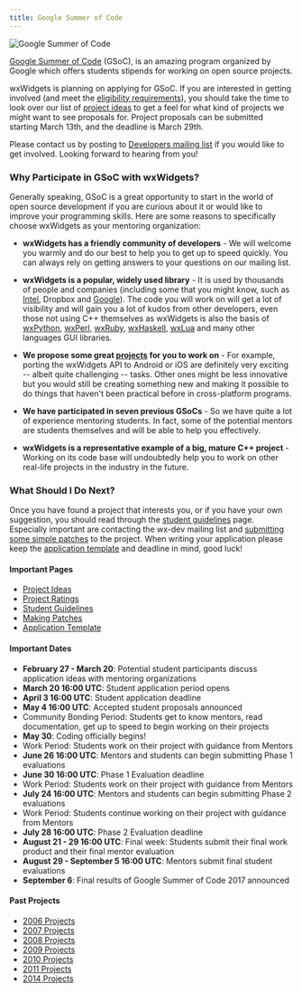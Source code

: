 ```yaml
---
title: Google Summer of Code
---
```


<div class="pull-right">
    <img src="https://developers.google.com/open-source/gsoc/images/gsoc2016-sun-373x373.png" class="img-responsive" alt="Google Summer of Code">
</div>

[Google Summer of Code][gsoc] (GSoC), is an amazing program organized by Google
which offers students stipends for working on open source projects.

wxWidgets is planning on applying for GSoC. If you are interested in
getting involved (and meet the [eligibility requirements][req]), you should
take the time to look over our list of [project ideas](/gsoc/projects/) to get
a feel for what kind of projects we might want to see proposals for. Project
proposals can be submitted starting March 13th, and the deadline is March 29th.

Please contact us by posting to [Developers mailing list][lists] if you would
like to get involved. Looking forward to hearing from you!

[gsoc]: https://developers.google.com/open-source/gsoc/
[req]: https://developers.google.com/open-source/gsoc/faq#students
[lists]: /support/mailing-lists/

### Why Participate in GSoC with wxWidgets?

Generally speaking, GSoC is a great opportunity to start in the world of open
source development if you are curious about it or would like to improve your
programming skills. Here are some reasons to specifically choose wxWidgets as
your mentoring organization:

- **wxWidgets has a friendly community of developers** -
    We will welcome you warmly and do our best to help you to get up to speed
    quickly. You can always rely on getting answers to your questions on
    our mailing list.

- **wxWidgets is a popular, widely used library** -
    It is used by thousands of people and companies (including some that you
    might know, such as [Intel](http://wxwidgets.blogspot.com/2012/08/did-you-know-that-intel-vtune-used.html),
    Dropbox and [Google](https://plus.google.com/+wxwidgets/posts/1ms9xR7nEDD)).
    The code you will work on will get a lot of visibility and will gain
    you a lot of kudos from other developers, even those not using C++
    themselves as wxWidgets is also the basis of
    [wxPython](http://www.wxpython.org/), [wxPerl](http://www.wxperl.it/),
    [wxRuby](http://wxruby.rubyforge.org/wiki/wiki.pl),
    [wxHaskell](http://www.haskell.org/haskellwiki/WxHaskell),
    [wxLua](http://wxlua.sourceforge.net/) and many other languages GUI
    libraries.

- **We propose some great [projects](/gsoc/projects) for you to work on** -
    For example, porting the wxWidgets API to Android or iOS are definitely very
    exciting -- albeit quite challenging -- tasks. Other ones might be less
    innovative but you would still be creating something new and making it
    possible to do things that haven't been practical before in cross-platform
    programs.

- **We have participated in seven previous GSoCs** -
    So we have quite a lot of experience mentoring students. In fact, some of
    the potential mentors are students themselves and will be able to help you
    effectively.

- **wxWidgets is a representative example of a big, mature C++ project** -
    Working on its code base will undoubtedly help you to work on other
    real-life projects in the industry in the future.

### What Should I Do Next?

Once you have found a project that interests you, or if you have your own
suggestion, you should read through the [student guidelines](student-guidelines)
page. Especially important are contacting the wx-dev mailing list and
[submitting some simple patches](making-patches) to the project. When writing
your application please keep the [application template](application-template)
and deadline in mind, good luck!

<div class="row">
  <div class="col-sm-3">
    <h4>Important Pages</h4>
    <p>
      <ul>
        <li><a href="/gsoc/projects/">Project Ideas</a></li>
        <li><a href="/gsoc/project-ratings/">Project Ratings</a></li>
        <li><a href="/gsoc/student-guidelines/">Student Guidelines</a></li>
        <li><a href="/gsoc/making-patches/">Making Patches</a></li>
        <li><a href="/gsoc/application-template/">Application Template</a></li>
      </ul>
    </p>
  </div>
  <div class="col-sm-6">
    <h4>Important Dates</h4>
    <p>
      <ul>
        <li><strong>February 27 - March 20</strong>: Potential student participants discuss application ideas with mentoring organizations</li>
        <li><strong>March 20 16:00 UTC</strong>: Student application period opens</li>
        <li><strong>April 3 16:00 UTC</strong>: Student application deadline</li>
        <li><strong>May 4 16:00 UTC</strong>: Accepted student proposals announced</li>
        <li>Community Bonding Period: Students get to know mentors, read documentation, get up to speed to begin working on their projects</li>
        <li><strong>May 30</strong>: Coding officially begins!</li>
        <li>Work Period: Students work on their project with guidance from Mentors</li>
        <li><strong>June 26 16:00 UTC</strong>: Mentors and students can begin submitting Phase 1 evaluations</li>
        <li><strong>June 30 16:00 UTC</strong>: Phase 1 Evaluation deadline</li>
        <li>Work Period: Students work on their project with guidance from Mentors</li>
        <li><strong>July 24 16:00 UTC</strong>: Mentors and students can begin submitting Phase 2 evaluations</li>
        <li>Work Period: Students continue working on their project with guidance from Mentors</li>
        <li><strong>July 28 16:00 UTC</strong>: Phase 2 Evaluation deadline</li>
        <li><strong>August 21 - 29 16:00 UTC</strong>: Final week: Students submit their final work product and their final mentor evaluation</li>
        <li><strong>August 29 - September 5 16:00 UTC</strong>: Mentors submit final student evaluations</li>
        <li><strong>September 6</strong>: Final results of Google Summer of Code 2017 announced</li>
      </ul>
    </p>
  </div>
  <div class="col-sm-3">
    <h4>Past Projects</h4>
    <p>
      <ul>
        <li><a href="/gsoc/2006/">2006 Projects</a></li>
        <li><a href="/gsoc/2007/">2007 Projects</a></li>
        <li><a href="/gsoc/2008/">2008 Projects</a></li>
        <li><a href="/gsoc/2009/">2009 Projects</a></li>
        <li><a href="/gsoc/2010/">2010 Projects</a></li>
        <li><a href="/gsoc/2011/">2011 Projects</a></li>
        <li><a href="/gsoc/2014/">2014 Projects</a></li>
      </ul>
    </p>
  </div>
</div>
